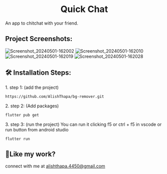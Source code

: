 <h1 align="center" id="title">Quick Chat</h1>


<p id="description">An app to chitchat with your friend.</p> 

<h2>Project Screenshots:</h2>


![Screenshot_20240501-162002](https://github.com/AlishThapa/bg-remover/assets/104584175/a3cbc418-0217-408a-b958-27e5b65b9b91)
![Screenshot_20240501-162010](https://github.com/AlishThapa/bg-remover/assets/104584175/4f9b49fa-4f3c-46a0-9495-7a8cd1e1a7e5)
![Screenshot_20240501-162019](https://github.com/AlishThapa/bg-remover/assets/104584175/fe5bf020-06f2-4b8c-aaaf-49c5ee9bc264)
![Screenshot_20240501-162028](https://github.com/AlishThapa/bg-remover/assets/104584175/320ddc65-f23c-4d0e-90ff-b2a815fecf76)


<h2>🛠️ Installation Steps:</h2>

<p>1. step 1: (add the project)</p>

```
https://github.com/AlishThapa/bg-remover.git
```

<p>2. step 2: (Add packages)</p>

```
flutter pub get
```

<p>3. step 3: (run the project) You can run it clicking f5 or ctrl + f5 in vscode or run button from android studio</p>

```
flutter run
```

<h2>💖Like my work?</h2>

connect with me at alishthapa.4450@gmail.com
